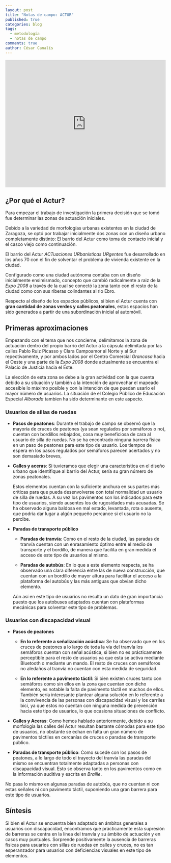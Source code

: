 ```yaml
---
layout: post
title: "Notas de campo: ACTUR"
published: true
categories: blog
tags:
  - metodología
  - notas de campo
comments: true
author: César Canalís
---
```


<iframe src="http://overpass-turbo.eu/map.html?Q=%2F*%0AThis%20has%20been%20generated%20by%20the%20overpass-turbo%20wizard.%0AThe%20original%20search%20was%3A%0A%E2%80%9Cnote%3D%22%23Zaccesibilidad%22%E2%80%9D%0A*%2F%0A[out%3Ajson][timeout%3A25]%3B%0A%2F%2F%20gather%20results%0A%28%0A%20%20%2F%2F%20query%20part%20for%3A%20%E2%80%9Cnote%3D%22%23Zaccesibilidad%22%E2%80%9D%0A%20%20node[%22note%22%3D%22%23Zaccesibilidad%22]%2841.66228446857377%2C-0.8977675437927246%2C41.673488820123126%2C-0.882875919342041%29%3B%0A%20%20way[%22note%22%3D%22%23Zaccesibilidad%22]%2841.66228446857377%2C-0.8977675437927246%2C41.673488820123126%2C-0.882875919342041%29%3B%0A%20%20relation[%22note%22%3D%22%23Zaccesibilidad%22]%2841.66228446857377%2C-0.8977675437927246%2C41.673488820123126%2C-0.882875919342041%29%3B%0A%29%3B%0A%2F%2F%20print%20results%0Aout%20body%3B%0A%3E%3B%0Aout%20skel%20qt%3B" width="100%" height="400" frameborder="0"></iframe>

## ¿Por qué el Actur?

Para empezar el trabajo de investigación la primera decisión que se tomó fue determinar las zonas de actuación iniciales.

Debido a la variedad de morfologías urbanas existentes en la ciudad de Zaragoza, se optó por trabajar inicialmente dos zonas con un diseño urbano completamente distinto: El barrio del Actur como toma de contacto inicial y el casco viejo como continuación.

El barrio del Actur *ACTuaciones URbanísticas URgentes* fue desarrollado en los años 70 con el fin de solventar el problema de vivienda existente en la ciudad.

Configurado como una ciudad autónoma contaba con un diseño inicialmente ensimismado, concepto que cambió radicalmente a raiz de la *Expo 2008* a través de la cual se conectó la zona tanto con el resto de la ciudad como con sus riberas colindantes al rio Ebro.

Respecto al diseño de los espacios públicos, si bien el Actur cuenta con **gran cantidad de zonas verdes y calles peatonales**, estos espacios han sido generados a partir de una subordinación inicial al automóvil.


## Primeras aproximaciones

Empezando con el tema que nos concierne, delimitamos la zona de actuación dentro del propio barrio del Actur a la cápsula delimitada por las calles Pablo Ruiz Picasso y Clara Campoamor al Norte y al Sur repectivamente, y por ambos lados por el Centro Comercial *Grancasa* hacia el Oeste y una parte de la *Expo 2008* donde actualmente se encuentra el Palacio de Justicia hacia el Este.


La elección de esta zona se debe a la gran actividad con la que cuenta debido a su situación y también a la intención de aprovechar el mapeado accesible lo máximo posible y con la intención de que puedan usarlo el mayor número de usuarios. La situación de el Colegio Público de Educación Especial *Alborada* tambien ha sido determinante en este aspecto.

### Usuarios de sillas de ruedas

* **Pasos de peatones**: Durante el trabajo de campo se observó que la mayoría de cruces de peatones (ya sean regulados por semáforos o no), cuentan con bordillos rebajados, cosa muy beneficiosa de cara al usuario de silla de ruedas. No se ha encontrado ninguna barrera física en un paso de peatones para este tipo de usuario.
  Los tiempos de espera en los pasos regulados por semáforos parecen acertados y no son demasiado breves,

* **Calles y aceras**: Si tuvieramos que elegir una característica en el diseño urbano que identifique al barrio del Actur, sería su gran número de zonas peatonales.

  Estos elementos cuentan con la suficiente anchura en sus partes más críticas para que pueda desenvolverse con total normalidad un usuario de silla de ruedas. A su vez los pavimentos son los indicados para este tipo de usuarios, siendo ausentes los de rugosidades más acusadas.
  Se ha observado alguna baldosa en mal estado, levantada, rota o ausente, que podría dar lugar a algún pequeño percance si el usuario no la percibe.

* **Paradas de transporte público**

  * **Paradas de tranvía**: Como en el resto de la ciudad, las paradas de tranvía cuentan con un enrasamiento óptimo entre el medio de transporte y el bordillo, de manera que facilita en gran medida el acceso de este tipo de usuarios al mismo.

  * **Paradas de autobús**: En lo que a este elemento respecta, se ha observado una clara diferencia entre las de nueva construcción, que cuentan con un bordillo de mayor altura para facilitar el acceso a la plataforma del autobús y las más antiguas que obvian dicho elemento.

  Aún así en este tipo de usuarios no resulta un dato de gran importancia puesto que los autobuses adaptados cuentan con plataformas mecánicas para solventar este tipo de problemas.

### Usuarios con discapacidad visual

* **Pasos de peatones**

   * **En lo referente a señalización acústica**: Se ha observado que en los cruces de peatones a lo largo de toda la vía del tranvía los semáforos cuentan con señal acústica, si bien no es prácticamente perceptible para el resto de usuarios ya que esta se activa mediante Bluetooth o mediante un mando.
   El resto de cruces con semáforos no aledaños al tranvía no cuentan con esta medida de seguridad.

   * **En lo referente a pavimento táctil**: Si bien existen cruces tanto con semáforos como sin ellos en la zona que cuentan con dicho elemento, es notable la falta de pavimento táctil en muchos de ellos.
   También sería interesante plantear alguna solución en lo referente a la convivencia de las personas con discapacidad visual y los carriles bici, ya que estos no cuentan con ninguna medida de prevención hacia este tipo de usuarios, lo que ocasiona situaciones de conflicto.

* **Calles y Aceras**: Como hemos hablado anteriormente, debido a su morfología las calles del Actur resultan bastante cómodas para este tipo de usuarios, no obstante se echan en falta un gran número de pavimentos táctiles en cercanías de cruces o paradas de transporte público.

* **Paradas de transporte público**: Como sucede con los pasos de peatones, a lo largo de todo el trayecto del tranvía las paradas del mismo se encuentran totalmente adaptadas a personas con discapacidad visual. Esto se observa tanto en los pavimentos como en la información auditiva y escrita en *Braille*.

 No pasa lo mismo en algunas paradas de autobús, que no cuentan ni con estas señales ni con pavimento táctil, suponiendo una gran barrera para este tipo de usuarios.

## Síntesis

Si bien el Actur se encuentra bien adaptado en ámbitos generales a usuarios con discapacidad, encontramos que prácticamente esta supresión de barreras se centra en la línea del tranvía y su ámbito de actuación y en casos muy puntuales.
Sorprende positivamente la ausencia de barreras físicas para usuarios con sillas de ruedas en calles y cruces, no es tan esperanzador para usuarios con deficiencias visuales en este tipo de elementos.

